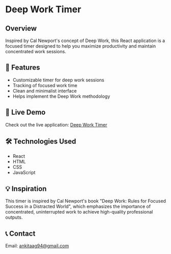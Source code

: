 # Deep Work Timer

## Overview

Inspired by Cal Newport's concept of Deep Work, this React application is a focused timer designed to help you maximize productivity and maintain concentrated work sessions.

## 🌟 Features

- Customizable timer for deep work sessions
- Tracking of focused work time
- Clean and minimalist interface
- Helps implement the Deep Work methodology

## 🚀 Live Demo

Check out the live application: [Deep Work Timer](https://deep-work.netlify.app/)

## 🛠 Technologies Used

- React
- HTML
- CSS
- JavaScript

## 💡 Inspiration

This timer is inspired by Cal Newport's book "Deep Work: Rules for Focused Success in a Distracted World", which emphasizes the importance of concentrated, uninterrupted work to achieve high-quality professional outputs.

## 📞 Contact

Email: ankitaag94@gmail.com
